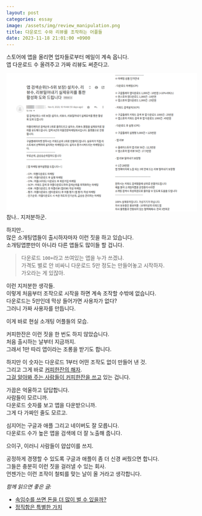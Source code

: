 ```yaml
---
layout: post
categories: essay
image: /assets/img/review_manipulation.png
title: 다운로드 수와 리뷰를 조작하는 어플들
date: 2023-11-18 21:01:00 +0900
---
```


스토어에 앱을 올리면 업자들로부터 메일이 계속 옵니다.  
앱 다운로드 수 올려주고 가짜 리뷰도 써준다고.

![플레이스토어 리뷰를 조작해 주겠다는 이메일](/assets/img/review_manipulation.png)  
참나.. 지저분하군.

하지만..  
많은 소개팅앱들이 출시하자마자 이런 짓을 하고 있습니다.  
소개팅앱뿐만이 아니라 다른 앱들도 많이들 할 겁니다.  

>다운로드 `100+`라고 쓰여있는 앱을 누가 쓰겠냐.  
>가격도 별로 안 비싸니 다운로드 5만 정도는 만들어놓고 시작하자.  
>가오라는 게 있잖아.

이런 지저분한 생각들.  
이렇게 처음부터 조작으로 시작을 하면 계속 조작할 수밖에 없습니다.  
다운로드는 5만인데 막상 들어가면 사용자가 없다?  
그러니 가짜 사용자를 만듭니다.

이게 바로 현실 소개팅 어플들의 모습.

커피한잔은 이런 짓을 한 번도 하지 않았습니다.  
처음 출시하는 날부터 지금까지.  
그래서 1만 따리 앱이라는 조롱을 받기도 합니다.

하지만 이 숫자는 다운로드 1부터 어떤 조작도 없이 만들어 낸 것.  
그리고 그게 바로 [커피한잔의 해자](https://brunch.co.kr/@buildingking/100).  
[그걸 알아봐 주는 사람들이 커피한잔을 쓰고](/essay/2023/01/14/honesty-special.html) 있는 겁니다.

가끔은 억울하고 답답합니다.  
사람들이 모르니까.  
다운로드 숫자를 보고 앱을 다운받으니까.  
그게 다 가짜인 줄도 모르고.  

심지어는 구글과 애플 그리고 네이버도 잘 모릅니다.  
다운로드 수가 높은 앱을 검색에 더 잘 노출해 줍니다.

으이구, 이러니 사람들이 얍삽이를 쓰지.

공정하게 경쟁할 수 있도록 구글과 애플이 좀 더 신경 써줬으면 합니다.  
그들은 충분히 이런 짓을 걸러낼 수 있는 회사.    
언젠가는 이런 조작이 철퇴를 맞는 날이 올 거라고 생각합니다.

*함께 읽으면 좋은 글:*
* [속임수를 쓰면 돈을 더 많이 벌 수 있을까?](https://brunch.co.kr/@buildingking/100)
* [정직함은 특별한 가치](/essay/2023/01/14/honesty-special.html)